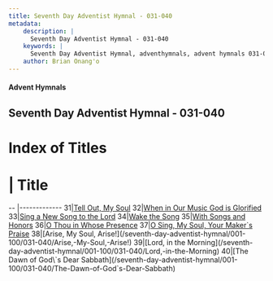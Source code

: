 ```yaml
---
title: Seventh Day Adventist Hymnal - 031-040
metadata:
    description: |
      Seventh Day Adventist Hymnal - 031-040
    keywords: |
      Seventh Day Adventist Hymnal, adventhymnals, advent hymnals 031-040
    author: Brian Onang'o
---
```


#### Advent Hymnals
## Seventh Day Adventist Hymnal - 031-040

# Index of Titles
# | Title                        
-- |-------------
31|[Tell Out, My Soul](/seventh-day-adventist-hymnal/001-100/031-040/Tell-Out,-My-Soul)
32|[When in Our Music God is Glorified](/seventh-day-adventist-hymnal/001-100/031-040/When-in-Our-Music-God-is-Glorified)
33|[Sing a New Song to the Lord](/seventh-day-adventist-hymnal/001-100/031-040/Sing-a-New-Song-to-the-Lord)
34|[Wake the Song](/seventh-day-adventist-hymnal/001-100/031-040/Wake-the-Song)
35|[With Songs and Honors](/seventh-day-adventist-hymnal/001-100/031-040/With-Songs-and-Honors)
36|[O Thou in Whose Presence](/seventh-day-adventist-hymnal/001-100/031-040/O-Thou-in-Whose-Presence)
37|[O Sing, My Soul, Your Maker\`s Praise](/seventh-day-adventist-hymnal/001-100/031-040/O-Sing,-My-Soul,-Your-Maker`s-Praise)
38|[Arise, My Soul, Arise!](/seventh-day-adventist-hymnal/001-100/031-040/Arise,-My-Soul,-Arise!)
39|[Lord, in the Morning](/seventh-day-adventist-hymnal/001-100/031-040/Lord,-in-the-Morning)
40|[The Dawn of God\`s Dear Sabbath](/seventh-day-adventist-hymnal/001-100/031-040/The-Dawn-of-God`s-Dear-Sabbath)